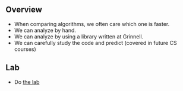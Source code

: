 Overview
--------

* When comparing algorithms, we often care which one is faster.
* We can analyze by hand.
* We can analyze by using a library written at Grinnell.
* We can carefully study the code and predict (covered in future CS courses)

Lab
---

* Do [the lab](../Labs/analysis.html)

